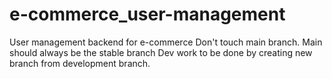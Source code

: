 # e-commerce_user-management
User management backend for e-commerce
Don't touch main branch. Main should always be the stable branch
Dev work to be done by creating new branch from development branch.

